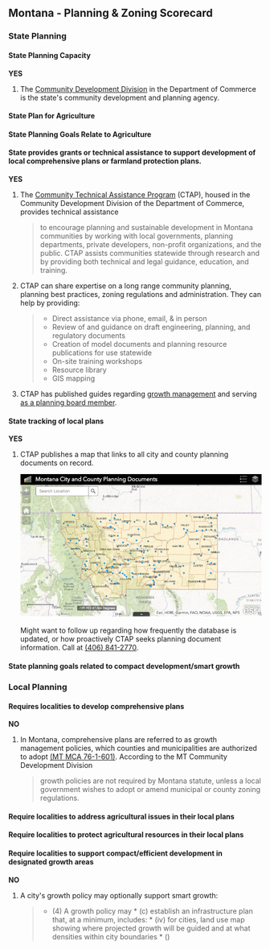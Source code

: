 ## Montana - Planning & Zoning Scorecard

### State Planning

#### State Planning Capacity

**YES**
1. The [Community Development Division](http://comdev.mt.gov/) in the Department of Commerce is the state's community development and planning agency.

####  State Plan for Agriculture

#### State Planning Goals Relate to Agriculture

#### State provides grants or technical assistance to support development of local comprehensive plans or farmland protection plans.

**YES**
1.	The [Community Technical Assistance Program](http://comdev.mt.gov/Programs/CTAP/Purpose) (CTAP), housed in the Community Development Division of the Department of Commerce, provides technical assistance
	>to encourage planning and sustainable development in Montana communities by working with local governments, planning departments, private developers, non-profit organizations, and the public. CTAP assists communities statewide through research and by providing both technical and legal guidance, education, and training.

2.	CTAP can share expertise on a long range community planning, planning best practices, zoning regulations and administration. They can help by providing:
	>*	Direct assistance via phone, email, & in person
	>*	Review of and guidance on draft engineering, planning, and regulatory documents
	>*	Creation of model documents and planning resource publications for use statewide
	>*	On-site training workshops
	>*	Resource library
	>*	GIS mapping

3. CTAP has published guides regarding [growth management](http://comdev.mt.gov/Portals/95/shared/CTAP/docs/CTAPPublications/CTAPPublications/GrwthPlcyResourceBk.pdf) and serving [as a planning board member](http://comdev.mt.gov/Portals/95/shared/CTAP/docs/CTAPPublications/CTAPPublications/PLBoardHandbk.pdf).


#### State tracking of local plans

**YES**
1.	CTAP publishes a map that links to all city and county planning documents on record.

	<img src="./assets/MT-6e7e6.png" width="500">

	Might want to follow up regarding how frequently the database is updated, or how proactively CTAP seeks planning document information. Call at [(406) 841-2770](<tel:4068412770>).

#### State planning goals related to compact development/smart growth

### Local Planning

#### Requires localities to develop comprehensive plans

**NO**

1. In Montana, comprehensive plans are referred to as growth management policies, which counties and municipalities are authorized to adopt [(MT MCA 76-1-601)](http://leg.mt.gov/bills/mca/76/1/76-1-601.htm). According to the MT Community Development Division
	>growth policies are not required by Montana statute, unless a local government wishes to adopt or amend municipal or county zoning regulations. 

#### Require localities to address agricultural issues in their local plans

#### Require localities to protect agricultural resources in their local plans

#### Require localities to support compact/efficient development in designated growth areas

**NO**

1.	A city's growth policy may optionally support smart growth:
	> * (4) A growth policy may
	>		* (c) establish an infrastructure plan that, at a minimum, includes:
	> 		* (iv) for cities, land use map showing where projected growth will be guided and at what densities within city boundaries
	>			* ()	
